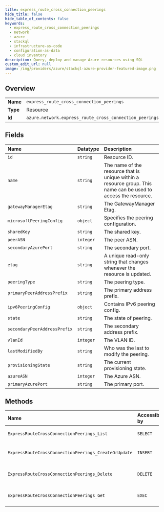 ```yaml
---
title: express_route_cross_connection_peerings
hide_title: false
hide_table_of_contents: false
keywords:
  - express_route_cross_connection_peerings
  - network
  - azure    
  - stackql
  - infrastructure-as-code
  - configuration-as-data
  - cloud inventory
description: Query, deploy and manage Azure resources using SQL
custom_edit_url: null
image: /img/providers/azure/stackql-azure-provider-featured-image.png
---
```

  
    

## Overview
<table><tbody>
<tr><td><b>Name</b></td><td><code>express_route_cross_connection_peerings</code></td></tr>
<tr><td><b>Type</b></td><td>Resource</td></tr>
<tr><td><b>Id</b></td><td><code>azure.network.express_route_cross_connection_peerings</code></td></tr>
</tbody></table>

## Fields
| Name | Datatype | Description |
|:-----|:---------|:------------|
| `id` | `string` | Resource ID. |
| `name` | `string` | The name of the resource that is unique within a resource group. This name can be used to access the resource. |
| `gatewayManagerEtag` | `string` | The GatewayManager Etag. |
| `microsoftPeeringConfig` | `object` | Specifies the peering configuration. |
| `sharedKey` | `string` | The shared key. |
| `peerASN` | `integer` | The peer ASN. |
| `secondaryAzurePort` | `string` | The secondary port. |
| `etag` | `string` | A unique read-only string that changes whenever the resource is updated. |
| `peeringType` | `string` | The peering type. |
| `primaryPeerAddressPrefix` | `string` | The primary address prefix. |
| `ipv6PeeringConfig` | `object` | Contains IPv6 peering config. |
| `state` | `string` | The state of peering. |
| `secondaryPeerAddressPrefix` | `string` | The secondary address prefix. |
| `vlanId` | `integer` | The VLAN ID. |
| `lastModifiedBy` | `string` | Who was the last to modify the peering. |
| `provisioningState` | `string` | The current provisioning state. |
| `azureASN` | `integer` | The Azure ASN. |
| `primaryAzurePort` | `string` | The primary port. |
## Methods
| Name | Accessible by | Required Params | Description |
|:-----|:--------------|:----------------|:------------|
| `ExpressRouteCrossConnectionPeerings_List` | `SELECT` | `crossConnectionName, resourceGroupName, subscriptionId` | Gets all peerings in a specified ExpressRouteCrossConnection. |
| `ExpressRouteCrossConnectionPeerings_CreateOrUpdate` | `INSERT` | `crossConnectionName, peeringName, resourceGroupName, subscriptionId` | Creates or updates a peering in the specified ExpressRouteCrossConnection. |
| `ExpressRouteCrossConnectionPeerings_Delete` | `DELETE` | `crossConnectionName, peeringName, resourceGroupName, subscriptionId` | Deletes the specified peering from the ExpressRouteCrossConnection. |
| `ExpressRouteCrossConnectionPeerings_Get` | `EXEC` | `crossConnectionName, peeringName, resourceGroupName, subscriptionId` | Gets the specified peering for the ExpressRouteCrossConnection. |
